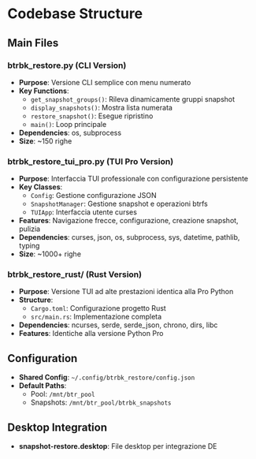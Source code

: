 # Codebase Structure

## Main Files

### btrbk_restore.py (CLI Version)
- **Purpose**: Versione CLI semplice con menu numerato
- **Key Functions**:
  - `get_snapshot_groups()`: Rileva dinamicamente gruppi snapshot
  - `display_snapshots()`: Mostra lista numerata
  - `restore_snapshot()`: Esegue ripristino
  - `main()`: Loop principale
- **Dependencies**: os, subprocess
- **Size**: ~150 righe

### btrbk_restore_tui_pro.py (TUI Pro Version)
- **Purpose**: Interfaccia TUI professionale con configurazione persistente
- **Key Classes**:
  - `Config`: Gestione configurazione JSON
  - `SnapshotManager`: Gestione snapshot e operazioni btrfs
  - `TUIApp`: Interfaccia utente curses
- **Features**: Navigazione frecce, configurazione, creazione snapshot, pulizia
- **Dependencies**: curses, json, os, subprocess, sys, datetime, pathlib, typing
- **Size**: ~1000+ righe

### btrbk_restore_rust/ (Rust Version)
- **Purpose**: Versione TUI ad alte prestazioni identica alla Pro Python
- **Structure**:
  - `Cargo.toml`: Configurazione progetto Rust
  - `src/main.rs`: Implementazione completa
- **Dependencies**: ncurses, serde, serde_json, chrono, dirs, libc
- **Features**: Identiche alla versione Python Pro

## Configuration
- **Shared Config**: `~/.config/btrbk_restore/config.json`
- **Default Paths**: 
  - Pool: `/mnt/btr_pool`
  - Snapshots: `/mnt/btr_pool/btrbk_snapshots`

## Desktop Integration
- **snapshot-restore.desktop**: File desktop per integrazione DE